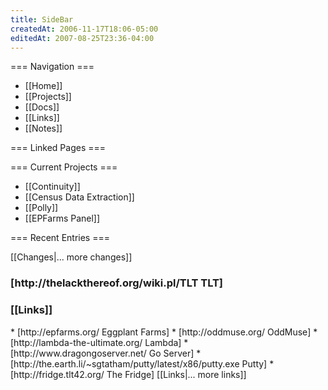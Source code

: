 ```yaml
---
title: SideBar
createdAt: 2006-11-17T18:06-05:00
editedAt: 2007-08-25T23:36-04:00
---
```


=== Navigation ===
* [[Home]]
* [[Projects]]
* [[Docs]]
* [[Links]]
* [[Notes]]

=== Linked Pages ===
<reflist>

=== Current Projects ===
* [[Continuity]]
* [[Census Data Extraction]]
* [[Polly]]
* [[EPFarms Panel]]

=== Recent Entries ===
<headlines>

<SimpleChanges>[[Changes|... more changes]]

<h3>[http://thelackthereof.org/wiki.pl/TLT TLT]</h3><Calendar>

<h3>[[Links]]</h3>
* [http://epfarms.org/ Eggplant Farms]
* [http://oddmuse.org/ OddMuse]
* [http://lambda-the-ultimate.org/ Lambda]
* [http://www.dragongoserver.net/ Go Server]
* [http://the.earth.li/~sgtatham/putty/latest/x86/putty.exe Putty]
* [http://fridge.tlt42.org/ The Fridge]
[[Links|... more links]]

